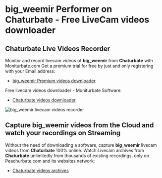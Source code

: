 # big_weemir Performer on Chaturbate - Free LiveCam videos downloader

## Chaturbate Live Videos Recorder

Monitor and record livecam videos of **big_weemir** from **Chaturbate** with Moniturbate.com
Get a premium trial for free by just and only registering with your Email address:
* [big_weemir Premium videos downloader](https://moniturbate.com/request-demo-licence-key.html)

Free livecam videos downloader - Moniturbate Software:
* [Chaturbate videos downloader](https://moniturbate.com/moniturbate-download-software.html)

![big_weemir livecam videos recorder](https://peachurnet.com/templates/moniturbate-software.png)


## Capture big_weemir videos from the Cloud and watch your recordings on Streaming

Without the need of downloading a software, capture **big_weemir** livecam videos from **Chaturbate** 100% online.
Watch Livecam archives from **Chaturbate** unlimitedly from thousands of existing recordings, only on Peachurbate.com and its websites network:
* [Chaturbate videos archives](https://peachurnet.com/)